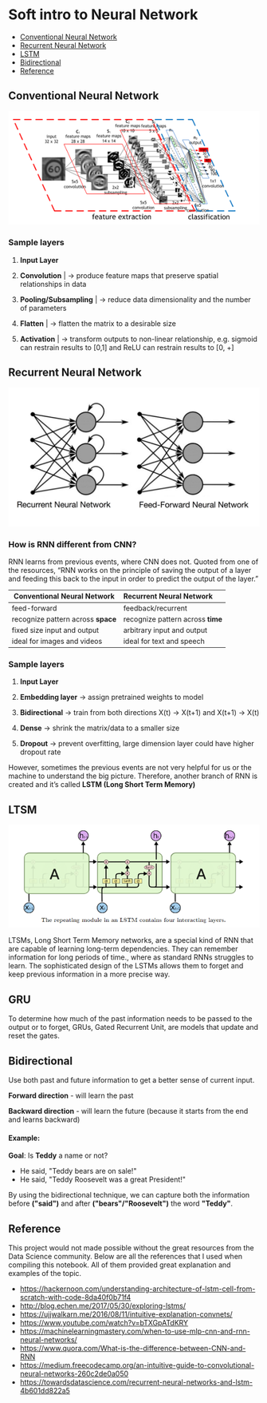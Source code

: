 # Soft intro to Neural Network

- [Conventional Neural Network](#Conventional-Neural-Network)
- [Recurrent Neural Network](#Recurrent-Neural-Network)
- [LSTM](#LSTM)
- [Bidirectional](#Bidirectional)
- [Reference](#Reference)

## Conventional Neural Network
![conventionalnn](https://github.com/kammybdeng/quora-insincere-question/blob/master/img/convolutional_neural_network.png)

### Sample layers

1. **Input Layer**

2. **Convolution**              | →  produce feature maps that preserve spatial relationships in data

3. **Pooling/Subsampling**    	| →  reduce data dimensionality and the number of parameters

4. **Flatten**			            |	→  flatten the matrix to a desirable size

5. **Activation** 	           	|	→  transform outputs to non-linear relationship, e.g. sigmoid can restrain results to [0,1] and ReLU can restrain results to [0, +]

## Recurrent Neural Network
![rnn_vs_rrnn](https://github.com/kammybdeng/quora-insincere-question/blob/master/img/rnn_vs_rrnn.png)

### How is RNN different from CNN?

RNN learns from previous events, where CNN does not. Quoted from one of the resources, “RNN works on the principle of saving the output of a layer and feeding this back to the input in order to predict the output of the layer.”

| Conventional Neural Network            | Recurrent Neural Network
| ---------------------------------      |:-------------------------
| feed-forward                           | feedback/recurrent
| recognize pattern across **space**     | recognize pattern across **time**
| fixed size input and output            | arbitrary input and output
| ideal for images and videos            | ideal for text and speech      


### Sample layers

1. **Input Layer**

2. **Embedding layer**   →  assign pretrained weights to model

3. **Bidirectional**     →  train from both directions X(t) -> X(t+1) and X(t+1) -> X(t)

4. **Dense**             → shrink the matrix/data to a smaller size

5. **Dropout** 		  	   → prevent overfitting, large dimension layer could have higher dropout rate

However, sometimes the previous events are not very helpful for us or the machine to understand the big picture. Therefore, another branch of RNN is created and it’s called **LSTM (Long Short Term Memory)**

## LTSM
![lstm](https://github.com/kammybdeng/quora-insincere-question/blob/master/img/lstm_model.png)

LTSMs, Long Short Term Memory networks, are a special kind of RNN that are capable of learning long-term dependencies. They can remember information for long periods of time., where as standard RNNs struggles to learn. The sophisticated design of the LSTMs allows them to forget and keep previous information in a more precise way.

## GRU
To determine how much of the past information needs to be passed to the output or to forget, GRUs, Gated Recurrent Unit, are models that update and reset the gates.

## Bidirectional
Use both past and future information to get a better sense of current input.


**Forward direction** - will learn the past

**Backward direction** - will learn the future (because it starts from the end and learns backward)

#### Example:
**Goal**: Is **Teddy** a name or not?
  - He said, "Teddy bears are on sale!"
  - He said, "Teddy Roosevelt was a great President!"

By using the bidirectional technique, we can capture both the information before **("said")** and after **("bears"/"Roosevelt")** the word **"Teddy"**.


## Reference

This project would not made possible without the great resources from the Data Science community. Below are all the references that I used when compiling this notebook. All of them provided great explanation and examples of the topic.

- https://hackernoon.com/understanding-architecture-of-lstm-cell-from-scratch-with-code-8da40f0b71f4
- http://blog.echen.me/2017/05/30/exploring-lstms/
- https://ujjwalkarn.me/2016/08/11/intuitive-explanation-convnets/
- https://www.youtube.com/watch?v=bTXGpATdKRY
- https://machinelearningmastery.com/when-to-use-mlp-cnn-and-rnn-neural-networks/
- https://www.quora.com/What-is-the-difference-between-CNN-and-RNN
- https://medium.freecodecamp.org/an-intuitive-guide-to-convolutional-neural-networks-260c2de0a050
- https://towardsdatascience.com/recurrent-neural-networks-and-lstm-4b601dd822a5
